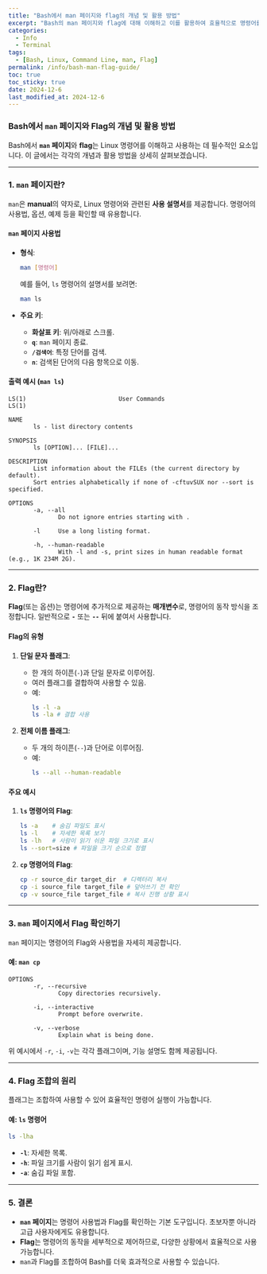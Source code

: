 ```yaml
---
title: "Bash에서 man 페이지와 flag의 개념 및 활용 방법"
excerpt: "Bash의 man 페이지와 flag에 대해 이해하고 이를 활용하여 효율적으로 명령어를 사용하는 방법을 알아봅니다."
categories:
  - Info
  - Terminal
tags:
  - [Bash, Linux, Command Line, man, Flag]
permalink: /info/bash-man-flag-guide/
toc: true
toc_sticky: true
date: 2024-12-6
last_modified_at: 2024-12-6
---
```


### Bash에서 `man` 페이지와 Flag의 개념 및 활용 방법

Bash에서 **`man` 페이지**와 **flag**는 Linux 명령어를 이해하고 사용하는 데 필수적인 요소입니다. 이 글에서는 각각의 개념과 활용 방법을 상세히 살펴보겠습니다.

---

### 1. `man` 페이지란?

`man`은 **manual**의 약자로, Linux 명령어와 관련된 **사용 설명서**를 제공합니다. 명령어의 사용법, 옵션, 예제 등을 확인할 때 유용합니다.

#### `man` 페이지 사용법

- **형식**:
  ```bash
  man [명령어]
  ```
  예를 들어, `ls` 명령어의 설명서를 보려면:
  ```bash
  man ls
  ```

- **주요 키**:
  - **화살표 키**: 위/아래로 스크롤.
  - **`q`**: `man` 페이지 종료.
  - **`/검색어`**: 특정 단어를 검색.
  - **`n`**: 검색된 단어의 다음 항목으로 이동.

#### 출력 예시 (`man ls`)

```plaintext
LS(1)                          User Commands                         LS(1)

NAME
       ls - list directory contents

SYNOPSIS
       ls [OPTION]... [FILE]...

DESCRIPTION
       List information about the FILEs (the current directory by default).
       Sort entries alphabetically if none of -cftuvSUX nor --sort is specified.

OPTIONS
       -a, --all
              Do not ignore entries starting with .

       -l     Use a long listing format.

       -h, --human-readable
              With -l and -s, print sizes in human readable format (e.g., 1K 234M 2G).
```

---

### 2. Flag란?

**Flag**(또는 옵션)는 명령어에 추가적으로 제공하는 **매개변수**로, 명령어의 동작 방식을 조정합니다. 일반적으로 **`-`** 또는 **`--`** 뒤에 붙여서 사용합니다.

#### Flag의 유형

1. **단일 문자 플래그**:  
   - 한 개의 하이픈(`-`)과 단일 문자로 이루어짐.  
   - 여러 플래그를 결합하여 사용할 수 있음.
   - 예: 
     ```bash
     ls -l -a
     ls -la # 결합 사용
     ```

2. **전체 이름 플래그**:  
   - 두 개의 하이픈(`--`)과 단어로 이루어짐.  
   - 예: 
     ```bash
     ls --all --human-readable
     ```

#### 주요 예시

1. **`ls` 명령어의 Flag**:
   ```bash
   ls -a    # 숨김 파일도 표시
   ls -l    # 자세한 목록 보기
   ls -lh   # 사람이 읽기 쉬운 파일 크기로 표시
   ls --sort=size # 파일을 크기 순으로 정렬
   ```

2. **`cp` 명령어의 Flag**:
   ```bash
   cp -r source_dir target_dir  # 디렉터리 복사
   cp -i source_file target_file # 덮어쓰기 전 확인
   cp -v source_file target_file # 복사 진행 상황 표시
   ```

---

### 3. `man` 페이지에서 Flag 확인하기

`man` 페이지는 명령어의 Flag와 사용법을 자세히 제공합니다.

#### 예: `man cp`

```plaintext
OPTIONS
       -r, --recursive
              Copy directories recursively.

       -i, --interactive
              Prompt before overwrite.

       -v, --verbose
              Explain what is being done.
```

위 예시에서 `-r`, `-i`, `-v`는 각각 플래그이며, 기능 설명도 함께 제공됩니다.

---

### 4. Flag 조합의 원리

플래그는 조합하여 사용할 수 있어 효율적인 명령어 실행이 가능합니다.

#### 예: `ls` 명령어
```bash
ls -lha
```
- **`-l`**: 자세한 목록.
- **`-h`**: 파일 크기를 사람이 읽기 쉽게 표시.
- **`-a`**: 숨김 파일 포함.

---

### 5. 결론

- **`man` 페이지**는 명령어 사용법과 Flag를 확인하는 기본 도구입니다. 초보자뿐 아니라 고급 사용자에게도 유용합니다.
- **Flag**는 명령어의 동작을 세부적으로 제어하므로, 다양한 상황에서 효율적으로 사용 가능합니다.
- `man`과 Flag를 조합하여 Bash를 더욱 효과적으로 사용할 수 있습니다.
